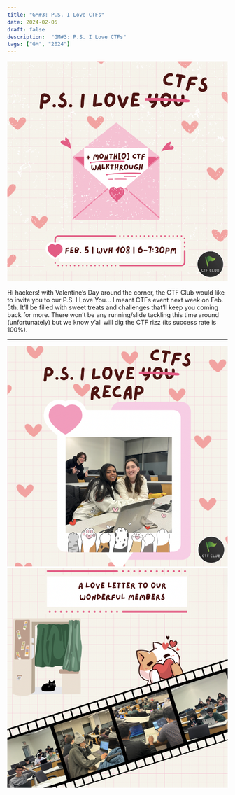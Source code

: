 ```yaml
---
title: "GM#3: P.S. I Love CTFs"
date: 2024-02-05
draft: false
description:  "GM#3: P.S. I Love CTFs"
tags: ["GM", "2024"]
---
```


![featured](featured.png)

Hi hackers! with Valentine’s Day around the corner, the CTF Club would like to invite you to our P.S. I Love You… I meant CTFs event next week on Feb. 5th. It’ll be filled with sweet treats and challenges that’ll keep you coming back for more. There won’t be any running/slide tackling this time around (unfortunately) but we know y’all will dig the CTF rizz (its success rate is 100%).

---

![sp24_gm3](gm31.png)
![sp24_gm3](gm32.png)